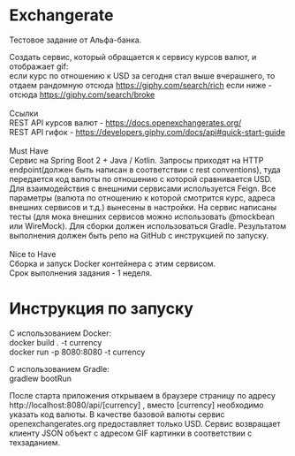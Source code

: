 # Exchangerate
Тестовое задание от Альфа-банка.

Создать сервис, который обращается к сервису курсов валют, и отображает gif:<br>
если курс по отношению к USD за сегодня стал выше вчерашнего, то отдаем рандомную отсюда
https://giphy.com/search/rich
если ниже - отсюда https://giphy.com/search/broke
<br><br>Ссылки<br>
REST API курсов валют - https://docs.openexchangerates.org/ <br>
REST API гифок - https://developers.giphy.com/docs/api#quick-start-guide <br><br>
Must Have<br>
Сервис на Spring Boot 2 + Java / Kotlin.
Запросы приходят на HTTP endpoint(должен быть написан в соответствии с rest conventions),
туда передается код валюты по отношению с которой сравнивается USD.
Для взаимодействия с внешними сервисами используется Feign.
Все параметры (валюта по отношению к которой смотрится курс, адреса внешних сервисов и т.д.) вынесены в настройки.
На сервис написаны тесты (для мока внешних сервисов можно использовать @mockbean или WireMock).
Для сборки должен использоваться Gradle.
Результатом выполнения должен быть репо на GitHub с инструкцией по запуску.<br><br>
Nice to Have<br>
Сборка и запуск Docker контейнера с этим сервисом.<br>
Срок выполнения задания - 1 неделя.

# Инструкция по запуску

С использованием Docker:<br>
docker build . -t currency <br>
docker run -p 8080:8080 -t currency

С использованием Gradle:<br>
gradlew bootRun

После старта приложения открываем в браузере страницу по адресу 
http://localhost:8080/api/[currency] , вместо [currency] необходимо указать код валюты. 
В качестве базовой валюты сервис openexchangerates.org предоставляет только USD. 
Сервис возвращает клиенту JSON объект c адресом GIF картинки в соответствии с техзаданием.
